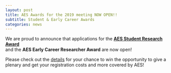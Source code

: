 ```yaml
---
layout: post
title: AES Awards for the 2019 meeting NOW OPEN!!
subtitle: Student & Early Career Awards
categories: news
---
```


We are proud to announce that applications for the 
**[AES Student Research Award](http://ausevo.github.io/docs/AES_Student_Research_Award.docx)**  
and  the **AES Early Career Researcher Award** are now open! 

Please check out the [details](http://ausevo.com/prizes/) for your chance to win the 
opportunity to give a plenary and get your registration costs and more covered by AES!
